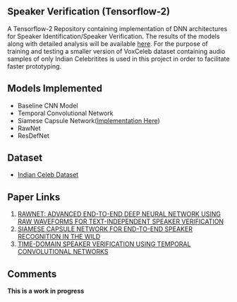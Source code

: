 ## Speaker Verification (Tensorflow-2)
A Tensorflow-2 Repository containing implementation of DNN architectures
for Speaker Identification/Speaker Verification. The results of the models along with detailed analysis
will be available [here](https://nd15.github.io/nemo/). For the purpose of training and testing
a smaller version of VoxCeleb dataset containing audio samples of only Indian Celebritites is 
used in this project in order to facilitate faster prototyping.

## Models Implemented
- Baseline CNN Model
- Temporal Convolutional Network
- Siamese Capsule Network([Implementation Here](https://github.com/ND15/SiameseSpeech))
- RawNet
- ResDefNet


## Dataset
- [Indian Celeb Dataset](https://www.kaggle.com/datasets/gaurav41/voxceleb1-audio-wav-files-for-india-celebrity)


## Paper Links
1. [RAWNET: ADVANCED END-TO-END DEEP NEURAL NETWORK USING RAW WAVEFORMS FOR TEXT-INDEPENDENT SPEAKER VERIFICATION](https://arxiv.org/pdf/1904.08104.pdf)
2. [SIAMESE CAPSULE NETWORK FOR END-TO-END SPEAKER RECOGNITION IN THE WILD](https://arxiv.org/pdf/2009.13480.pdf)
3. [TIME-DOMAIN SPEAKER VERIFICATION USING TEMPORAL CONVOLUTIONAL NETWORKS](https://ieeexplore.ieee.org/document/9414765)

## Comments
**This is a work in progress**
